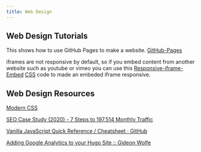 ```yaml
---
title: Web Design
---
```


## Web Design Tutorials

This shows how to use GitHub Pages to make a website. [GitHub-Pages](github-pages.md)

iframes are not responsive by default, so if you embed content from another website such as youtube or vimeo you can use this [Responsive-iframe-Embed](responsive-iframe-embed.md) [CSS](css.md) code to made an embeded iframe responsive.

## Web Design Resources

[Modern CSS](https://moderncss.dev/)

[SEO Case Study (2020) - 7 Steps to 197,514 Monthly Traffic](https://apollodigital.io/blog/seo-case-study)

[Vanilla JavaScript Quick Reference / Cheatsheet · GitHub](https://gist.github.com/thegitfather/9c9f1a927cd57df14a59c268f118ce86)

[Adding Google Analytics to your Hugo Site :: Gideon Wolfe](https://gideonwolfe.com/posts/sysadmin/hugo/hugogoogleanalytics/)
